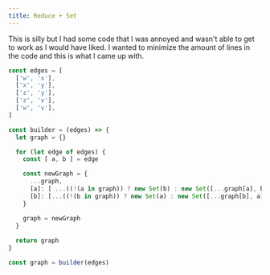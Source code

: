 ```yaml
---
title: Reduce + Set
---
```


This is silly but I had some code that I was annoyed and wasn't able to get to work as I would have liked. I wanted to minimize the amount of lines in the code and this is what I came up with.

```js
const edges = [
  ['w', 'x'],
  ['x', 'y'],
  ['z', 'y'],
  ['z', 'v'],
  ['w', 'v'],
]

const builder = (edges) => {
  let graph = {}

  for (let edge of edges) {
    const [ a, b ] = edge

    const newGraph = {
      ...graph,
      [a]: [ ...((!(a in graph)) ? new Set(b) : new Set([...graph[a], b]))],
      [b]: [...((!(b in graph)) ? new Set(a) : new Set([...graph[b], a]))],
    }

    graph = newGraph
  }
  
  return graph
}

const graph = builder(edges)


```
